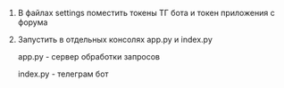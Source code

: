 1) В файлах settings поместить токены ТГ бота и токен приложения с форума
2) Запустить в отдельных консолях app.py и index.py

   
   app.py - сервер обработки запросов
   
   index.py - телеграм бот

